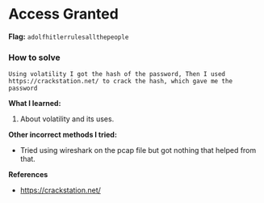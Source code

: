 # Access Granted

**Flag:** `adolfhitlerrulesallthepeople`

### How to solve

    Using volatility I got the hash of the password, Then I used https://crackstation.net/ to crack the hash, which gave me the password

**What I learned:**

1. About volatility and its uses.

**Other incorrect methods I tried:**

- Tried using wireshark on the pcap file but got nothing that helped from that.

**References**

- https://crackstation.net/



